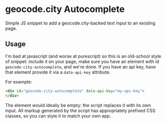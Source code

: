# geocode.city Autocomplete

Simple JS snippet to add a geocode.city-backed text input to an existing page.

## Usage

I'm bad at javascript (and worse at purescript) so this is an old-school
style of snippet: include it on your page, make sure you have an element
with id `geocode-city-autocomplete`, and we're done. If you have an api key,
have that element provide it via a `data-api-key` attribute.

For example:

```html
<div id="geocode-city-autocomplete" data-api-key="my-api-key">
</div>
```

The element would ideally be empty: the script replaces it with its
own input. All markup generated by the script has appropriately prefixed
CSS classes, so you can style it to match your own app. 
